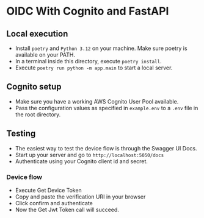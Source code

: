 # OIDC With Cognito and FastAPI

## Local execution
- Install `poetry` and `Python 3.12` on your machine. Make sure poetry is available on your PATH.
- In a terminal inside this directory, execute `poetry install`.
- Execute `poetry run python -m app.main` to start a local server.

## Cognito setup
- Make sure you have a working AWS Cognito User Pool available.
- Pass the configuration values as specified in `example.env` to a `.env` file in the root directory.

## Testing
- The easiest way to test the device flow is through the Swagger UI Docs. 
- Start up your server and go to `http://localhost:5050/docs`
- Authenticate using your Cognito client id and secret.

### Device flow
- Execute Get Device Token
- Copy and paste the verification URI in your browser
- Click confirm and authenticate
- Now the Get Jwt Token call will succeed.